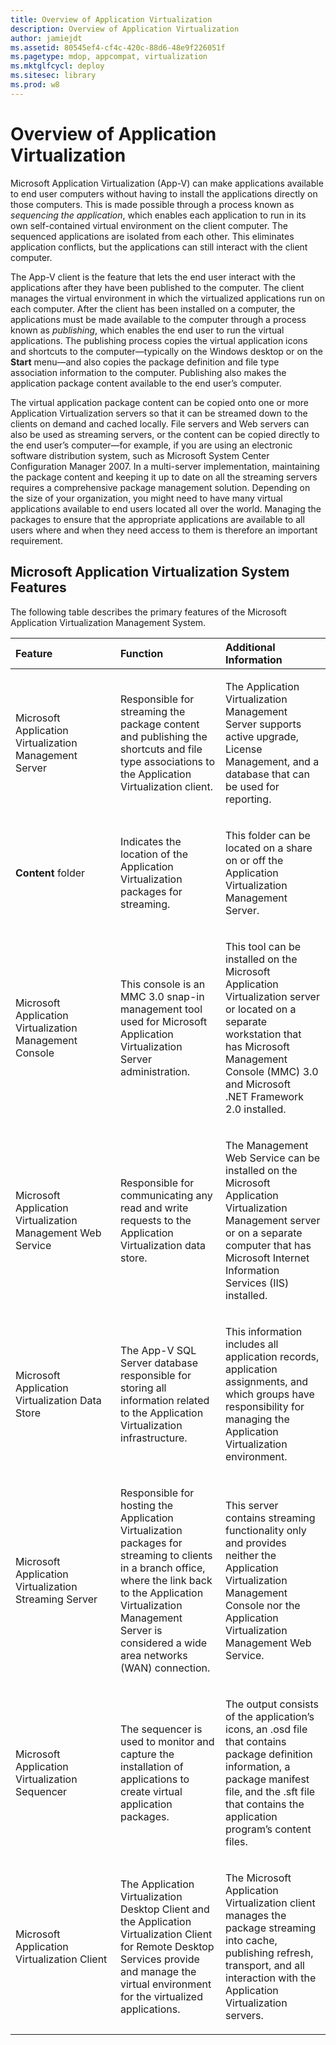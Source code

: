 ```yaml
---
title: Overview of Application Virtualization
description: Overview of Application Virtualization
author: jamiejdt
ms.assetid: 80545ef4-cf4c-420c-88d6-48e9f226051f
ms.pagetype: mdop, appcompat, virtualization
ms.mktglfcycl: deploy
ms.sitesec: library
ms.prod: w8
---
```



# Overview of Application Virtualization


Microsoft Application Virtualization (App-V) can make applications available to end user computers without having to install the applications directly on those computers. This is made possible through a process known as *sequencing the application*, which enables each application to run in its own self-contained virtual environment on the client computer. The sequenced applications are isolated from each other. This eliminates application conflicts, but the applications can still interact with the client computer.

The App-V client is the feature that lets the end user interact with the applications after they have been published to the computer. The client manages the virtual environment in which the virtualized applications run on each computer. After the client has been installed on a computer, the applications must be made available to the computer through a process known as *publishing*, which enables the end user to run the virtual applications. The publishing process copies the virtual application icons and shortcuts to the computer—typically on the Windows desktop or on the **Start** menu—and also copies the package definition and file type association information to the computer. Publishing also makes the application package content available to the end user’s computer.

The virtual application package content can be copied onto one or more Application Virtualization servers so that it can be streamed down to the clients on demand and cached locally. File servers and Web servers can also be used as streaming servers, or the content can be copied directly to the end user’s computer—for example, if you are using an electronic software distribution system, such as Microsoft System Center Configuration Manager 2007. In a multi-server implementation, maintaining the package content and keeping it up to date on all the streaming servers requires a comprehensive package management solution. Depending on the size of your organization, you might need to have many virtual applications available to end users located all over the world. Managing the packages to ensure that the appropriate applications are available to all users where and when they need access to them is therefore an important requirement.

## Microsoft Application Virtualization System Features


The following table describes the primary features of the Microsoft Application Virtualization Management System.

<table>
<colgroup>
<col width="33%" />
<col width="33%" />
<col width="33%" />
</colgroup>
<thead>
<tr class="header">
<th align="left">Feature</th>
<th align="left">Function</th>
<th align="left">Additional Information</th>
</tr>
</thead>
<tbody>
<tr class="odd">
<td align="left"><p>Microsoft Application Virtualization Management Server</p></td>
<td align="left"><p>Responsible for streaming the package content and publishing the shortcuts and file type associations to the Application Virtualization client.</p></td>
<td align="left"><p>The Application Virtualization Management Server supports active upgrade, License Management, and a database that can be used for reporting.</p></td>
</tr>
<tr class="even">
<td align="left"><p><strong>Content</strong> folder</p></td>
<td align="left"><p>Indicates the location of the Application Virtualization packages for streaming.</p></td>
<td align="left"><p>This folder can be located on a share on or off the Application Virtualization Management Server.</p></td>
</tr>
<tr class="odd">
<td align="left"><p>Microsoft Application Virtualization Management Console</p></td>
<td align="left"><p>This console is an MMC 3.0 snap-in management tool used for Microsoft Application Virtualization Server administration.</p></td>
<td align="left"><p>This tool can be installed on the Microsoft Application Virtualization server or located on a separate workstation that has Microsoft Management Console (MMC) 3.0 and Microsoft .NET Framework 2.0 installed.</p></td>
</tr>
<tr class="even">
<td align="left"><p>Microsoft Application Virtualization Management Web Service</p></td>
<td align="left"><p>Responsible for communicating any read and write requests to the Application Virtualization data store.</p></td>
<td align="left"><p>The Management Web Service can be installed on the Microsoft Application Virtualization Management server or on a separate computer that has Microsoft Internet Information Services (IIS) installed.</p></td>
</tr>
<tr class="odd">
<td align="left"><p>Microsoft Application Virtualization Data Store</p></td>
<td align="left"><p>The App-V SQL Server database responsible for storing all information related to the Application Virtualization infrastructure.</p></td>
<td align="left"><p>This information includes all application records, application assignments, and which groups have responsibility for managing the Application Virtualization environment.</p></td>
</tr>
<tr class="even">
<td align="left"><p>Microsoft Application Virtualization Streaming Server</p></td>
<td align="left"><p>Responsible for hosting the Application Virtualization packages for streaming to clients in a branch office, where the link back to the Application Virtualization Management Server is considered a wide area networks (WAN) connection.</p></td>
<td align="left"><p>This server contains streaming functionality only and provides neither the Application Virtualization Management Console nor the Application Virtualization Management Web Service.</p></td>
</tr>
<tr class="odd">
<td align="left"><p>Microsoft Application Virtualization Sequencer</p></td>
<td align="left"><p>The sequencer is used to monitor and capture the installation of applications to create virtual application packages.</p></td>
<td align="left"><p>The output consists of the application’s icons, an .osd file that contains package definition information, a package manifest file, and the .sft file that contains the application program’s content files.</p></td>
</tr>
<tr class="even">
<td align="left"><p>Microsoft Application Virtualization Client</p></td>
<td align="left"><p>The Application Virtualization Desktop Client and the Application Virtualization Client for Remote Desktop Services provide and manage the virtual environment for the virtualized applications.</p></td>
<td align="left"><p>The Microsoft Application Virtualization client manages the package streaming into cache, publishing refresh, transport, and all interaction with the Application Virtualization servers.</p></td>
</tr>
</tbody>
</table>

 

 

 





